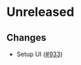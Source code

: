 # Unreleased

## Changes
- Setup UI ([\#933](https://github.com/forbole/big-dipper-2.0-cosmos/issues/933))